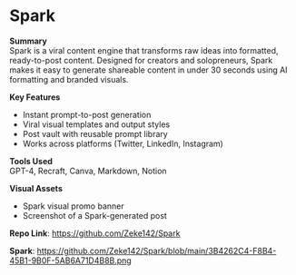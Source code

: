 # Spark

**Summary**  
Spark is a viral content engine that transforms raw ideas into formatted, ready-to-post content. Designed for creators and solopreneurs, Spark makes it easy to generate shareable content in under 30 seconds using AI formatting and branded visuals.

**Key Features**
- Instant prompt-to-post generation
- Viral visual templates and output styles
- Post vault with reusable prompt library
- Works across platforms (Twitter, LinkedIn, Instagram)

**Tools Used**  
GPT-4, Recraft, Canva, Markdown, Notion

**Visual Assets**
- Spark visual promo banner  
- Screenshot of a Spark-generated post

**Repo Link**: https://github.com/Zeke142/Spark

**Spark**:
https://github.com/Zeke142/Spark/blob/main/3B4262C4-F8B4-45B1-9B0F-5AB6A71D4B8B.png
